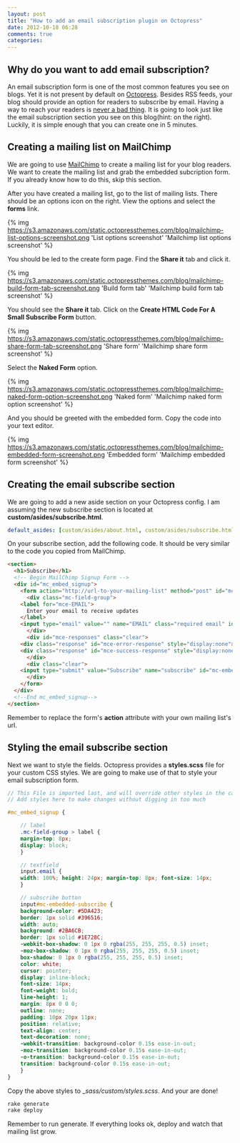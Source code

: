 ```yaml
---
layout: post
title: "How to add an email subscription plugin on Octopress"
date: 2012-10-18 06:28
comments: true
categories:
---
```


## Why do you want to add email subscription?

An email subscription form is one of the most common features you see on blogs. Yet it is not present by default on [Octopress](http://octopress.org). Besides RSS feeds, your blog should provide an option for readers to subscribe by email. Having a way to reach your readers is [never a bad thing](http://www.kalzumeus.com/2012/05/31/can-i-get-your-email/). It is going to look just like the email subscription section you see on this blog(hint: on the right). Luckily, it is simple enough that you can create one in 5 minutes.

<!-- more -->

## Creating a mailing list on MailChimp

We are going to use [MailChimp](http://mailchimp.com) to create a mailing list for your blog readers. We want to create the mailing list and grab the embedded subcription form. If you already know how to do this, skip this section.

After you have created a mailing list, go to the list of mailing lists. There should be an options icon on the right. View the options and select the __forms__ link.

{% img https://s3.amazonaws.com/static.octopressthemes.com/blog/mailchimp-list-options-screenshot.png 'List options screenshot' 'Mailchimp list options screenshot' %}

You should be led to the create form page. Find the __Share it__ tab and click it.

{% img https://s3.amazonaws.com/static.octopressthemes.com/blog/mailchimp-build-form-tab-screenshot.png 'Build form tab' 'Mailchimp build form tab screenshot' %}

You should see the __Share it__ tab. Click on the __Create HTML Code For A Small Subscribe Form__ button.

{% img https://s3.amazonaws.com/static.octopressthemes.com/blog/mailchimp-share-form-tab-screenshot.png 'Share form' 'Mailchimp share form screenshot' %}

Select the __Naked Form__ option.

{% img https://s3.amazonaws.com/static.octopressthemes.com/blog/mailchimp-naked-form-option-screenshot.png 'Naked form' 'Mailchimp naked form option screenshot' %}

And you should be greeted with the embedded form. Copy the code into your text editor.

{% img https://s3.amazonaws.com/static.octopressthemes.com/blog/mailchimp-embedded-form-screenshot.png 'Embedded form' 'Mailchimp embedded form screenshot' %}

## Creating the email subscribe section

We are going to add a new aside section on your Octopress config. I am assuming the new subscribe section is located at __custom/asides/subscribe.html__.

``` yml _config.yml
default_asides: [custom/asides/about.html, custom/asides/subscribe.html, asides/recent_posts.html, asides/github.html, asides/twitter.html, asides/delicious.html, asides/pinboard.html, asides/googleplus.html]
```

On your subscribe section, add the following code. It should be very similar to the code you copied from MailChimp.

``` html source/custom/asides/subscribe.html
<section>
  <h1>Subscribe</h1>
  <!-- Begin MailChimp Signup Form -->
  <div id="mc_embed_signup">
    <form action="http://url-to-your-mailing-list" method="post" id="mc-embedded-subscribe-form" name="mc-embedded-subscribe-form" class="validate" target="_blank" novalidate>
      <div class="mc-field-group">
	<label for="mce-EMAIL">
	  Enter your email to receive updates
	</label>
	<input type="email" value="" name="EMAIL" class="required email" id="mce-EMAIL" placeholder="you@email.com">
      </div>
      <div id="mce-responses" class="clear">
	<div class="response" id="mce-error-response" style="display:none"></div>
	<div class="response" id="mce-success-response" style="display:none"></div>
      </div>
      <div class="clear">
	<input type="submit" value="Subscribe" name="subscribe" id="mc-embedded-subscribe" class="button">
      </div>
    </form>
  </div>
  <!--End mc_embed_signup-->
</section>
```

Remember to replace the form's __action__ attribute with your own mailing list's url.

## Styling the email subscribe section

Next we want to style the fields. Octopress provides a __styles.scss__ file for your custom CSS styles. We are going to make use of that to style your email subscription form.

``` scss sass/custom/_styles.scss
// This File is imported last, and will override other styles in the cascade
// Add styles here to make changes without digging in too much

#mc_embed_signup {

    // label
    .mc-field-group > label {
	margin-top: 8px;
	display: block;
    }

    // textfield
    input.email {
	width: 100%; height: 24px; margin-top: 8px; font-size: 14px;
    }

    // subscribe button
    input#mc-embedded-subscribe {
	background-color: #5DA423;
	border: 1px solid #396516;
	width: auto;
	background: #2BA6CB;
	border: 1px solid #1E728C;
	-webkit-box-shadow: 0 1px 0 rgba(255, 255, 255, 0.5) inset;
	-moz-box-shadow: 0 1px 0 rgba(255, 255, 255, 0.5) inset;
	box-shadow: 0 1px 0 rgba(255, 255, 255, 0.5) inset;
	color: white;
	cursor: pointer;
	display: inline-block;
	font-size: 14px;
	font-weight: bold;
	line-height: 1;
	margin: 8px 0 0 0;
	outline: none;
	padding: 10px 20px 11px;
	position: relative;
	text-align: center;
	text-decoration: none;
	-webkit-transition: background-color 0.15s ease-in-out;
	-moz-transition: background-color 0.15s ease-in-out;
	-o-transition: background-color 0.15s ease-in-out;
	transition: background-color 0.15s ease-in-out;
    }
}
```

Copy the above styles to __sass/custom/_styles.scss__. And your are done!

``` sh
rake generate
rake deploy
```

Remember to run generate. If everything looks ok, deploy and watch that mailing list grow.
